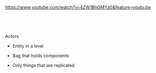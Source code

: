 <https://www.youtube.com/watch?v=4ZW1BhGMYz0&feature=youtu.be>

 

 

Actors

-   Entity in a level

-   Bag that holds components

-   Only things that are replicated

